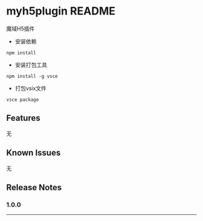 # myh5plugin README

魔域H5插件

- 安装依赖
```
npm install
```
- 安装打包工具
```
npm install -g vsce
```
- 打包vsix文件
```
vsce package

```
## Features
无
## Known Issues
无
## Release Notes
### 1.0.0


-----------------------------------------------------------------------------------------------------------

